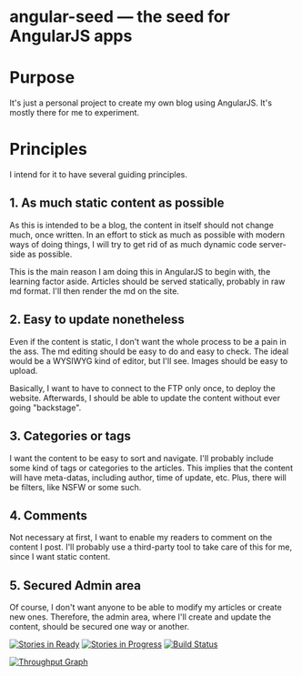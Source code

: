 # angular-seed — the seed for AngularJS apps
# Purpose
It's just a personal project to create my own blog using AngularJS. It's mostly there for me to experiment.

# Principles

I intend for it to have several guiding principles.

## 1. As much static content as possible

As this is intended to be a blog, the content in itself should not change much, once written. 
In an effort to stick as much as possible with modern ways of doing things, I will try to get rid of as much dynamic code server-side as possible.

This is the main reason I am doing this in AngularJS to begin with, the learning factor aside.
Articles should be served statically, probably in raw md format. I'll then render the md on the site.

## 2. Easy to update nonetheless

Even if the content is static, I don't want the whole process to be a pain in the ass. 
The md editing should be easy to do and easy to check. The ideal would be a WYSIWYG kind of editor, but I'll see.
Images should be easy to upload. 

Basically, I want to have to connect to the FTP only once, to deploy the website. 
Afterwards, I should be able to update the content without ever going "backstage".

## 3. Categories or tags

I want the content to be easy to sort and navigate. I'll probably include some kind of tags or categories to the articles.
This implies that the content will have meta-datas, including author, time of update, etc. Plus, there will be filters, like NSFW or some such.

## 4. Comments

Not necessary at first, I want to enable my readers to comment on the content I post.
I'll probably use a third-party tool to take care of this for me, since I want static content.

## 5. Secured Admin area

Of course, I don't want anyone to be able to modify my articles or create new ones. 
Therefore, the admin area, where I'll create and update the content, should be secured one way or another.

[![Stories in Ready](https://badge.waffle.io/XannMagus/personal-blog.png?label=ready&title=Ready)](https://waffle.io/XannMagus/personal-blog)
[![Stories in Progress](https://badge.waffle.io/XannMagus/personal-blog.png?label=In%20Progress&title=In%20Progress)](https://waffle.io/XannMagus/personal-blog)
[![Build Status](https://travis-ci.org/XannMagus/personal-blog.svg?branch=master)](https://travis-ci.org/XannMagus/personal-blog)

[![Throughput Graph](https://graphs.waffle.io/XannMagus/personal-blog/throughput.svg)](https://waffle.io/XannMagus/personal-blog/metrics)
